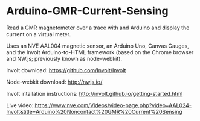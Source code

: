 # Arduino-GMR-Current-Sensing
Read a GMR magnetometer over a trace with and Arduino and display the current on a virtual meter.

Uses an NVE AAL004 magnetic sensor, an Arduino Uno, Canvas Gauges, and the Involt Arduino-to-HTML framework (based on the Chrome browser and NW.js; previously known as node-webkit).

Involt download: https://github.com/Involt/Involt

Node-webkit download: http://nwjs.io/

Involt intallation instructions: http://involt.github.io/getting-started.html

Live video: https://www.nve.com/Videos/video-page.php?video=AAL024-Involt&title=Arduino%20Noncontact%20GMR%20Current%20Sensing
